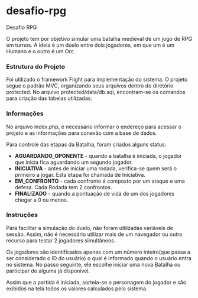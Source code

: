 # desafio-rpg
Desafio RPG

O projeto tem por objetivo simular uma batalha medieval de um jogo de RPG em turnos.
A ideia é um duelo entre dois jogadores, em que um é um Humano e o outro é um Orc.

### Estrutura do Projeto
Foi utilizado o framework Flight para implementação do sistema.
O projeto segue o padrão MVC, organizando seus arquivos dentro do diretório protected.
No arquivo protected/data/db.sql, encontram-se os comandos para criação das tabelas utilizadas. 

### Informações
No arquivo index.php, é necessário informar o endereço para acessar o projeto e as informações para conexão com a base de dados.

Para controle das etapas da Batalha, foram criados alguns status:
* __AGUARDANDO_OPONENTE__ - quando a batalha é iniciada, o jogador que inicia fica aguardando um segundo jogador. 
* __INICIATIVA__ - antes de iniciar uma rodada, verifica-se quem será o primeiro a jogar. Esta etapa foi chamada de Iniciativa.
* __EM_CONFRONTO__ - cada confronto é composto por um ataque e uma defesa. Cada Rodada tem 2 confrontos.
* __FINALIZADO__ - quando a pontuação de vida de um dos jogadores chegar a 0 ou menos. 


### Instruções
Para facilitar a simulação do duelo, não foram utilizadas variáveis de sessão. Assim, não é necessário utilizar mais de um navegador ou outro recurso para testar 2 jogadores simultâneos.

Os jogadores são identificados apenas com um número inteiro(que passa a ser considerado o ID do usuário) o qual é informado quando o usuário entra no sistema.
No passo seguinte, ele escolhe iniciar uma nova Batalha ou participar de alguma já disponível.

Assim que a partida é iniciada, sorteia-se o personagem do jogador e são exibidos na tela todos os valores calculados pelo sistema. 
 
